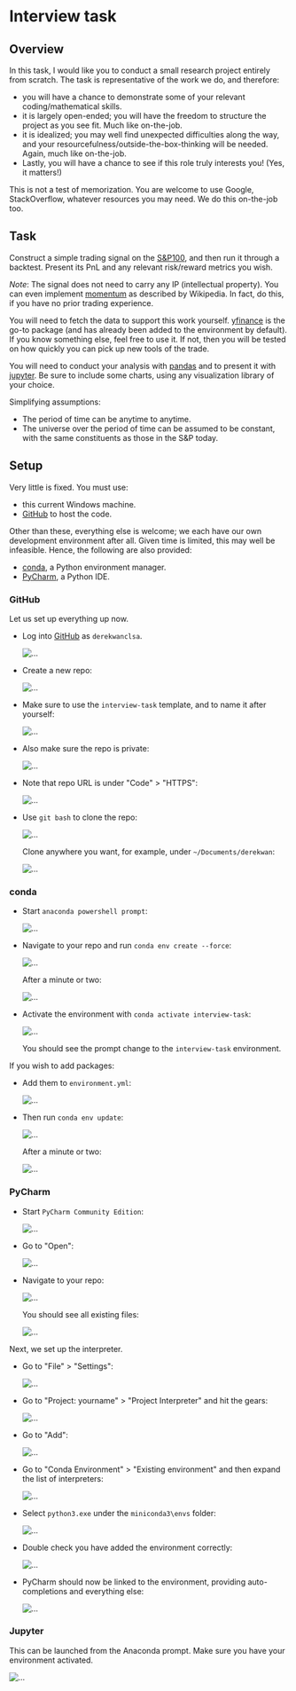 # Interview task

## Overview
In this task, I would like you to conduct a small research project entirely from scratch. The task is representative of the work we do, and therefore:

- you will have a chance to demonstrate some of your relevant coding/mathematical skills.
- it is largely open-ended; you will have the freedom to structure the project as you see fit. Much like on-the-job.
- it is idealized; you may well find unexpected difficulties along the way, and your resourcefulness/outside-the-box-thinking will be needed. Again, much like on-the-job.
- Lastly, you will have a chance to see if this role truly interests you! (Yes, it matters!)

This is not a test of memorization. You are welcome to use Google, StackOverflow, whatever resources you may need. We do this on-the-job too.

## Task
Construct a simple trading signal on the [S&P100](https://en.wikipedia.org/wiki/S%26P_100), and then run it through a backtest. Present its PnL and any relevant risk/reward metrics you wish.

*Note*: The signal does not need to carry any IP (intellectual property). You can even implement [momentum](https://en.wikipedia.org/wiki/Momentum_(technical_analysis)) as described by Wikipedia. In fact, do this, if you have no prior trading experience.

You will need to fetch the data to support this work yourself. [yfinance](https://github.com/ranaroussi/yfinance) is the go-to package (and has already been added to the environment by default). If you know something else, feel free to use it. If not, then you will be tested on how quickly you can pick up new tools of the trade.

You will need to conduct your analysis with [pandas](https://github.com/pandas-dev/pandas) and to present it with [jupyter](https://github.com/jupyterlab/jupyterlab/). Be sure to include some charts, using any visualization library of your choice.

Simplifying assumptions:

- The period of time can be anytime to anytime.
- The universe over the period of time can be assumed to be constant, with the same constituents as those in the S&P today.

## Setup

Very little is fixed. You must use:

- this current Windows machine.
- [GitHub](https://github.com/) to host the code.

Other than these, everything else is welcome; we each have our own development environment after all. Given time is limited, this may well be infeasible. Hence, the following are also provided:

- [conda](https://docs.conda.io/en/latest/), a Python environment manager.
- [PyCharm](https://www.jetbrains.com/pycharm/), a Python IDE.

### GitHub

Let us set up everything up now.

- Log into [GitHub](https://github.com/) as `derekwanclsa`.
  
  ![...](doc/github-login.png)
  
- Create a new repo:
  
  ![...](doc/new-repository.png)
  
- Make sure to use the `interview-task` template, and to name it after yourself:
  
  ![...](doc/new-repository2.png)

- Also make sure the repo is private:
  
  ![...](doc/new-repository3.png)

- Note that repo URL is under "Code" > "HTTPS":
  
  ![...](doc/new-repository4.png)
  
- Use `git bash` to clone the repo:
  
  ![...](doc/git-bash.png)

  Clone anywhere you want, for example, under `~/Documents/derekwan`:
  
  ![...](doc/clone-repository.png)

### conda

- Start `anaconda powershell prompt`:
  
  ![...](doc/anaconda-prompt.png)
  
- Navigate to your repo and run `conda env create --force`:
  
  ![...](doc/installing-conda.png)
  
  After a minute or two:
  
  ![...](doc/installing-conda2.png)

- Activate the environment with `conda activate interview-task`:

  ![...](doc/installing-conda3.png)

  You should see the prompt change to the `interview-task` environment.
  
If you wish to add packages:

- Add them to `environment.yml`:
    
  ![...](doc/adding-to-environment.png)
    
- Then run `conda env update`:
    
  ![...](doc/adding-to-environment2.png)
    
  After a minute or two:
    
  ![...](doc/adding-to-environment3.png)
    
### PyCharm

- Start `PyCharm Community Edition`:

  ![...](doc/start-pycharm0.png)

- Go to "Open":

  ![...](doc/start-pycharm1.png)

- Navigate to your repo:
  
  ![...](doc/start-pycharm2.png)
  
  You should see all existing files:
  
  ![...](doc/start-pycharm3.png)

Next, we set up the interpreter.

- Go to "File" > "Settings":
  
  ![...](doc/pycharm-interpreter.png)
  
- Go to "Project: yourname" > "Project Interpreter" and hit the gears:
  
  ![...](doc/pycharm-interpreter2.png)
  
- Go to "Add":
  
  ![...](doc/pycharm-interpreter2b.png)

- Go to "Conda Environment" > "Existing environment" and then expand the list of interpreters:
  
  ![...](doc/pycharm-interpreter4.png)

- Select `python3.exe` under the `miniconda3\envs` folder:
  
  ![...](doc/pycharm-interpreter5.png)

- Double check you have added the environment correctly:
  
  ![...](doc/pycharm-interpreter6.png)

- PyCharm should now be linked to the environment, providing auto-completions and everything else:
  
  ![...](doc/pycharm-auto-completion.png)

### Jupyter

This can be launched from the Anaconda prompt. Make sure you have your environment activated.

![...](doc/jupyter.png)

